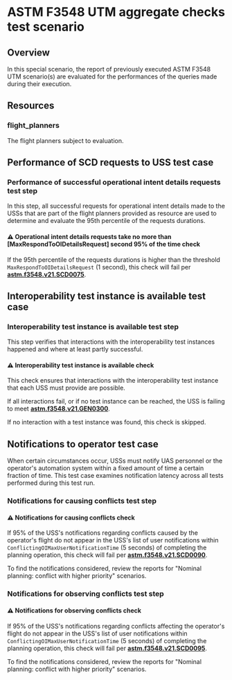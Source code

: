 # ASTM F3548 UTM aggregate checks test scenario

## Overview
In this special scenario, the report of previously executed ASTM F3548 UTM scenario(s) are evaluated for the
performances of the queries made during their execution.

## Resources

### flight_planners
The flight planners subject to evaluation.

## Performance of SCD requests to USS test case

### Performance of successful operational intent details requests test step

In this step, all successful requests for operational intent details made to the USSs that are part of the flight
planners provided as resource are used to determine and evaluate the 95th percentile of the requests durations.

#### ⚠️ Operational intent details requests take no more than [MaxRespondToOIDetailsRequest] second 95% of the time check

If the 95th percentile of the requests durations is higher than the threshold `MaxRespondToOIDetailsRequest` (1 second),
this check will fail per **[astm.f3548.v21.SCD0075](../../../requirements/astm/f3548/v21.md)**.

## Interoperability test instance is available test case

### Interoperability test instance is available test step

This step verifies that interactions with the interoperability test instances happened and where at least partly successful.

#### ⚠️ Interoperability test instance is available check

This check ensures that interactions with the interoperability test instance that each USS must provide are possible.

If all interactions fail, or if no test instance can be reached, the USS is failing to meet **[astm.f3548.v21.GEN0300](../../../requirements/astm/f3548/v21.md)**.

If no interaction with a test instance was found, this check is skipped.

## Notifications to operator test case

When certain circumstances occur, USSs must notify UAS personnel or the operator's automation system within a fixed amount of time a certain fraction of time.  This test case examines notification latency across all tests performed during this test run.

### Notifications for causing conflicts test step

#### ⚠️ Notifications for causing conflicts check

If 95% of the USS's notifications regarding conflicts caused by the operator's flight do not appear in the USS's list of user notifications within `ConflictingOIMaxUserNotificationTime` (5 seconds) of completing the planning operation, this check will fail per **[astm.f3548.v21.SCD0090](../../../requirements/astm/f3548/v21.md)**.

To find the notifications considered, review the reports for "Nominal planning: conflict with higher priority" scenarios.

### Notifications for observing conflicts test step

#### ⚠️ Notifications for observing conflicts check

If 95% of the USS's notifications regarding conflicts affecting the operator's flight do not appear in the USS's list of user notifications within `ConflictingOIMaxUserNotificationTime` (5 seconds) of completing the planning operation, this check will fail per **[astm.f3548.v21.SCD0095](../../../requirements/astm/f3548/v21.md)**.

To find the notifications considered, review the reports for "Nominal planning: conflict with higher priority" scenarios.
